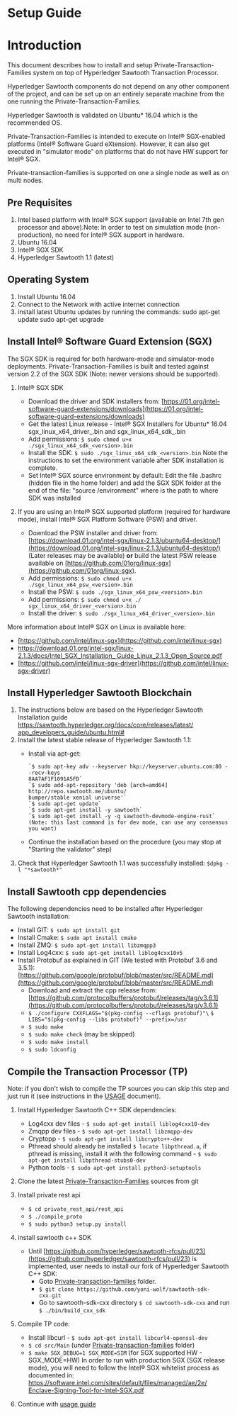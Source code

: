 # Setup Guide

# Introduction

This document describes how to install and setup Private-Transaction-Families 
system on top of Hyperledger Sawtooth Transaction Processor.

Hyperledger Sawtooth components do not depend on any other component of the 
project, and can be set up on an entirely separate machine from the one running
the Private-Transaction-Families.

Hyperledger Sawtooth is validated on Ubuntu* 16.04 which is the recommended OS.

Private-Transaction-Families is intended to execute on Intel® SGX-enabled 
platforms (Intel® Software Guard eXtension). However, it can also get executed 
in "simulator mode" on platforms that do not have HW support for Intel® SGX.

Private-transaction-families is supported on one a single node as well as on 
multi nodes.

## Pre Requisites

1. Intel based platform with Intel® SGX support (available on Intel 7th gen 
   processor and above).Note: In order to test on simulation mode 
   (non-production), no need for Intel® SGX support in hardware.
3. Ubuntu 16.04
4. Intel® SGX SDK
5. Hyperledger Sawtooth 1.1 (latest)

## Operating System

1. Install Ubuntu 16.04
2. Connect to the Network with active internet connection
3. install latest Ubuntu updates by running the commands:
   sudo apt-get update
   sudo apt-get upgrade

## Install Intel® Software Guard Extension (SGX)

The SGX SDK is required for both hardware-mode and simulator-mode deployments. 
Private-Transaction-Families is built and tested against version 2.2 of the SGX
SDK (Note: newer versions should be supported).

1. Intel® SGX SDK
   - Download the driver and SDK installers from: 
     [https://01.org/intel-software-guard-extensions/downloads](https://01.org/intel-software-guard-extensions/downloads)
   - Get the latest Linux release - Intel® SGX Installers for Ubuntu* 16.04
      sgx_linux_x64_driver_<version>.bin and sgx_linux_x64_sdk_<version>.bin
   - Add permissions: `$ sudo chmod u+x ./sgx_linux_x64_sdk_<version>.bin`
   - Install the SDK: `$ sudo ./sgx_linux_x64_sdk_<version>.bin`
     Note the instructions to set the environment variable after SDK 
     installation is complete.
   - Set Intel® SGX source environment by default:
     Edit the file .bashrc (hidden file in the home folder) and add the SGX SDK
     folder at the end of the file: "source <sgx sdk install path>/environment" 
     where <sgx sdk install path> is the path to where SDK was installed

2. If you are using an Intel® SGX supported platform (required for hardware mode), 
   install Intel® SGX Platform Software (PSW) and driver.
   - Download the PSW installer and driver from: 
     [https://download.01.org/intel-sgx/linux-2.1.3/ubuntu64-desktop/](https://download.01.org/intel-sgx/linux-2.1.3/ubuntu64-desktop/) (Later releases may be available)
     **or** build the latest PSW release available on
     [https://github.com/01org/linux-sgx](https://github.com/01org/linux-sgx).
   - Add permissions: `$ sudo chmod u+x ./sgx_linux_x64_psw_<version>.bin`
   - Install the PSW: `$ sudo ./sgx_linux_x64_psw_<version>.bin`
   - Add permissions: `$ sudo chmod u+x ./ sgx_linux_x64_driver_<version>.bin`
   - Install the driver: `$ sudo ./sgx_linux_x64_driver_<version>.bin`

More information about Intel® SGX on Linux is available here:
 - [https://github.com/intel/linux-sgx](https://github.com/intel/linux-sgx)
 - [https://download.01.org/intel-sgx/linux-2.1.3/docs/Intel_SGX_Installation_
    Guide_Linux_2.1.3_Open_Source.pdf](https://download.01.org/intel-sgx/linux-2.1.3/docs/Intel_SGX_Installation_Guide_Linux_2.1.3_Open_Source.pdf)
 - [https://github.com/intel/linux-sgx-driver](https://github.com/intel/linux-sgx-driver)

## Install Hyperledger Sawtooth Blockchain

1. The instructions below are based on the Hyperledger Sawtooth Installation guide
   [https://sawtooth.hyperledger.org/docs/core/releases/latest/
    app_developers_guide/ubuntu.html#](https://sawtooth.hyperledger.org/docs/core/releases/latest/app_developers_guide/ubuntu.html)
1. Install the latest stable release of Hyperledger Sawtooth 1.1:
   - Install via apt-get:
   
         `$ sudo apt-key adv --keyserver hkp://keyserver.ubuntu.com:80 --recv-keys
         8AA7AF1F1091A5FD`    
         `$ sudo add-apt-repository 'deb [arch=amd64] http://repo.sawtooth.me/ubuntu/
         bumper/stable xenial universe'`         
         `$ sudo apt-get update`         
         `$ sudo apt-get install -y sawtooth`         
         `$ sudo apt-get install -y -q sawtooth-devmode-engine-rust`          
         (Note: this last command is for dev mode, can use any consensus you want)
   
   - Continue the installation based on the procedure (you may stop at 
     "Starting the validator" step)
1. Check that Hyperledger Sawtooth 1.1 was successfully installed: 
   `$dpkg -l "*sawtooth*"`

## Install Sawtooth cpp dependencies

The following dependencies need to be installed after Hyperledger Sawtooth 
installation:
 - Install GIT:  `$ sudo apt install git`
 - Install Cmake:  `$ sudo apt install cmake`
 - Install ZMQ: `$ sudo apt-get install libzmqpp3`
 - Install Log4cxx: `$ sudo apt-get install liblog4cxx10v5`
 - Install Protobuf as explained in GIT (We tested with Protobuf 3.6 and 3.5.1):
   [https://github.com/google/protobuf/blob/master/src/README.md](https://github.com/google/protobuf/blob/master/src/README.md)
   - Download and extract the cpp release from:
     [https://github.com/protocolbuffers/protobuf/releases/tag/v3.6.1](https://github.com/protocolbuffers/protobuf/releases/tag/v3.6.1)
   - `$ ./configure CXXFLAGS="$(pkg-config --cflags protobuf)"\`
     `$ LIBS="$(pkg-config --libs protobuf)" --prefix=/usr`
   - `$ sudo make`
   - `$ sudo make check` (may be skipped)
   - `$ sudo make install`
   - `$ sudo ldconfig`

## Compile the Transaction Processor (TP)

Note: if you don't wish to compile the TP sources you can skip this step and 
just run it (see instructions in the [USAGE](USAGE.md) document).

1. Install Hyperledger Sawtooth C++ SDK dependencies:
   - Log4cxx dev files -  `$ sudo apt-get install liblog4cxx10-dev`
   - Zmqpp dev files - `$ sudo apt-get install libzmqpp-dev`
   - Cryptopp - `$ sudo apt-get install libcrypto++-dev`
   - Pthread should already be installed `$ locate libpthread.a`, 
      if pthread is missing, install it with the following command - 
      `$ sudo apt-get install libpthread-stubs0-dev`
   - Python tools - `$ sudo apt-get install python3-setuptools`

2. Clone the latest [Private-Transaction-Families](https://github.com/tzimer/private-transaction-families) sources from git
3. Install private rest api
   - `$ cd private_rest_api/rest_api`
   - `$ ./compile_proto`
   - `$ sudo python3 setup.py install`

4. install sawtooth c++ SDK
   - Until  [https://github.com/hyperledger/sawtooth-rfcs/pull/23](https://github.com/hyperledger/sawtooth-rfcs/pull/23)  is implemented,
     user needs to install our fork of Hyperledger Sawtooth C++ SDK:
      - Goto [Private-transaction-families](./) folder.
      - `$ git clone https://github.com/yoni-wolf/sawtooth-sdk-cxx.git`
      - Go to sawtooth-sdk-cxx directory `$ cd sawtooth-sdk-cxx` and run 
        `$ ./bin/build_cxx_sdk`
5. Compile TP code:
   - Install libcurl - `$ sudo apt-get install libcurl4-openssl-dev`
   - `$ cd src/Main` (under [Private-transaction-families](./) folder)
   - `$ make SGX_DEBUG=1 SGX_MODE=SIM` (for SGX supported HW - SGX_MODE=HW)
     In order to run with production SGX (SGX release mode), you will need 
     to follow the Intel® SGX whitelist process as documented in:
     [https://software.intel.com/sites/default/files/managed/ae/2e/
      Enclave-Signing-Tool-for-Intel-SGX.pdf](https://software.intel.com/sites/default/files/managed/ae/2e/Enclave-Signing-Tool-for-Intel-SGX.pdf)

6. Continue with [usage guide](USAGE.md)
     
     
